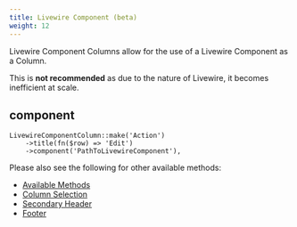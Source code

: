 ```yaml
---
title: Livewire Component (beta)
weight: 12
---
```


Livewire Component Columns allow for the use of a Livewire Component as a Column.

This is **not recommended** as due to the nature of Livewire, it becomes inefficient at scale.

## component
```
LivewireComponentColumn::make('Action')
    ->title(fn($row) => 'Edit')
    ->component('PathToLivewireComponent'),

```

Please also see the following for other available methods:
<ul>
    <li>
        <a href="https://rappasoft.com/docs/laravel-livewire-tables/v3/columns/available-methods">Available Methods</a>
    </li>
    <li>
        <a href="https://rappasoft.com/docs/laravel-livewire-tables/v3/columns/column-selection">Column Selection</a>
    </li>
    <li>
        <a href="https://rappasoft.com/docs/laravel-livewire-tables/v3/columns/secondary-header">Secondary Header</a>
    </li>
    <li>
        <a href="https://rappasoft.com/docs/laravel-livewire-tables/v3/columns/footer">Footer</a>
    </li>
</ul>